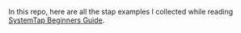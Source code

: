 In this repo, here are all the stap examples I collected while reading [SystemTap Beginners Guide](https://sourceware.org/systemtap/SystemTap_Beginners_Guide/index.html).
